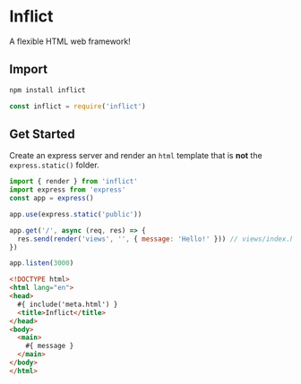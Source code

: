 # Inflict

A flexible HTML web framework!

## Import

```sh
npm install inflict
```

```js
const inflict = require('inflict')
```

## Get Started

Create an express server and render an `html` template that is **not** the `express.static()` folder. 

```js
import { render } from 'inflict'
import express from 'express'
const app = express()

app.use(express.static('public'))

app.get('/', async (req, res) => {
  res.send(render('views', '', { message: 'Hello!' })) // views/index.html is rendered
})

app.listen(3000)
```



```html
<!DOCTYPE html>
<html lang="en">
<head>
  #{ include('meta.html') }
  <title>Inflict</title>
</head>
<body>
  <main>
    #{ message }
  </main>
</body>
</html>
```